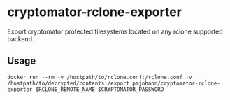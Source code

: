 # cryptomator-rclone-exporter
Export cryptomator protected filesystems located on any rclone supported backend.

## Usage

```
docker run --rm -v /hostpath/to/rclone.conf:/rclone.conf -v /hostpath/to/decrypted/contents:/export pmjohann/cryptomator-rclone-exporter $RCLONE_REMOTE_NAME $CRYPTOMATOR_PASSWORD
```
